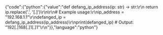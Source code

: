 {"code":{"python":{"value":"def defang_ip_address(ip: str) -> str:\r\n    return ip.replace('.', '[.]')\r\n\r\n# Example usage:\r\nip_address = \"192.168.1.1\"\r\ndefanged_ip = defang_ip_address(ip_address)\r\nprint(defanged_ip)  # Output: \"192[.]168[.]1[.]1\"\r\n"}},"language":"python"}